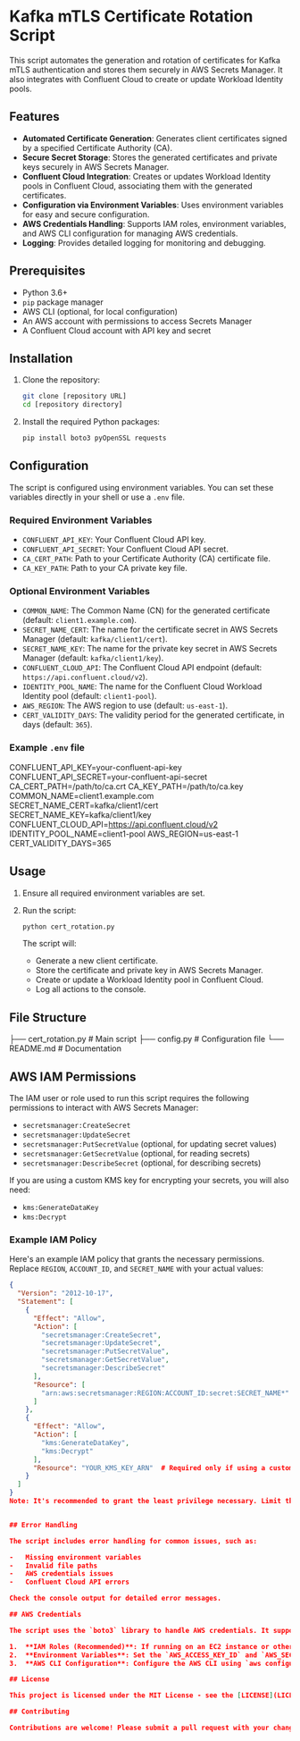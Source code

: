 # Kafka mTLS Certificate Rotation Script

This script automates the generation and rotation of certificates for Kafka mTLS authentication and stores them securely in AWS Secrets Manager. It also integrates with Confluent Cloud to create or update Workload Identity pools.

## Features

-   **Automated Certificate Generation**: Generates client certificates signed by a specified Certificate Authority (CA).
-   **Secure Secret Storage**: Stores the generated certificates and private keys securely in AWS Secrets Manager.
-   **Confluent Cloud Integration**: Creates or updates Workload Identity pools in Confluent Cloud, associating them with the generated certificates.
-   **Configuration via Environment Variables**: Uses environment variables for easy and secure configuration.
-   **AWS Credentials Handling**: Supports IAM roles, environment variables, and AWS CLI configuration for managing AWS credentials.
-   **Logging**: Provides detailed logging for monitoring and debugging.

## Prerequisites

-   Python 3.6+
-   `pip` package manager
-   AWS CLI (optional, for local configuration)
-   An AWS account with permissions to access Secrets Manager
-   A Confluent Cloud account with API key and secret

## Installation

1.  Clone the repository:

    ```bash
    git clone [repository URL]
    cd [repository directory]
    ```

2.  Install the required Python packages:

    ```bash
    pip install boto3 pyOpenSSL requests
    ```

## Configuration

The script is configured using environment variables. You can set these variables directly in your shell or use a `.env` file.

### Required Environment Variables

-   `CONFLUENT_API_KEY`: Your Confluent Cloud API key.
-   `CONFLUENT_API_SECRET`: Your Confluent Cloud API secret.
-   `CA_CERT_PATH`: Path to your Certificate Authority (CA) certificate file.
-   `CA_KEY_PATH`: Path to your CA private key file.

### Optional Environment Variables

-   `COMMON_NAME`: The Common Name (CN) for the generated certificate (default: `client1.example.com`).
-   `SECRET_NAME_CERT`: The name for the certificate secret in AWS Secrets Manager (default: `kafka/client1/cert`).
-   `SECRET_NAME_KEY`: The name for the private key secret in AWS Secrets Manager (default: `kafka/client1/key`).
-   `CONFLUENT_CLOUD_API`: The Confluent Cloud API endpoint (default: `https://api.confluent.cloud/v2`).
-   `IDENTITY_POOL_NAME`: The name for the Confluent Cloud Workload Identity pool (default: `client1-pool`).
-   `AWS_REGION`: The AWS region to use (default: `us-east-1`).
-   `CERT_VALIDITY_DAYS`: The validity period for the generated certificate, in days (default: `365`).

### Example `.env` file

CONFLUENT_API_KEY=your-confluent-api-key
CONFLUENT_API_SECRET=your-confluent-api-secret
CA_CERT_PATH=/path/to/ca.crt
CA_KEY_PATH=/path/to/ca.key
COMMON_NAME=client1.example.com
SECRET_NAME_CERT=kafka/client1/cert
SECRET_NAME_KEY=kafka/client1/key
CONFLUENT_CLOUD_API=https://api.confluent.cloud/v2
IDENTITY_POOL_NAME=client1-pool
AWS_REGION=us-east-1
CERT_VALIDITY_DAYS=365


## Usage

1.  Ensure all required environment variables are set.
2.  Run the script:

    ```bash
    python cert_rotation.py
    ```

    The script will:

    -   Generate a new client certificate.
    -   Store the certificate and private key in AWS Secrets Manager.
    -   Create or update a Workload Identity pool in Confluent Cloud.
    -   Log all actions to the console.

## File Structure

├── cert_rotation.py # Main script
├── config.py # Configuration file
└── README.md # Documentation


## AWS IAM Permissions

The IAM user or role used to run this script requires the following permissions to interact with AWS Secrets Manager:

-   `secretsmanager:CreateSecret`
-   `secretsmanager:UpdateSecret`
-   `secretsmanager:PutSecretValue` (optional, for updating secret values)
-   `secretsmanager:GetSecretValue` (optional, for reading secrets)
-   `secretsmanager:DescribeSecret` (optional, for describing secrets)

If you are using a custom KMS key for encrypting your secrets, you will also need:

-   `kms:GenerateDataKey`
-   `kms:Decrypt`

### Example IAM Policy

Here's an example IAM policy that grants the necessary permissions. Replace `REGION`, `ACCOUNT_ID`, and `SECRET_NAME` with your actual values:

```json
{
  "Version": "2012-10-17",
  "Statement": [
    {
      "Effect": "Allow",
      "Action": [
        "secretsmanager:CreateSecret",
        "secretsmanager:UpdateSecret",
        "secretsmanager:PutSecretValue",
        "secretsmanager:GetSecretValue",
        "secretsmanager:DescribeSecret"
      ],
      "Resource": [
        "arn:aws:secretsmanager:REGION:ACCOUNT_ID:secret:SECRET_NAME*"
      ]
    },
    {
      "Effect": "Allow",
      "Action": [
        "kms:GenerateDataKey",
        "kms:Decrypt"
      ],
      "Resource": "YOUR_KMS_KEY_ARN"  # Required only if using a custom KMS key
    }
  ]
}
Note: It's recommended to grant the least privilege necessary. Limit the Resource to only the secrets your script will manage.


## Error Handling

The script includes error handling for common issues, such as:

-   Missing environment variables
-   Invalid file paths
-   AWS credentials issues
-   Confluent Cloud API errors

Check the console output for detailed error messages.

## AWS Credentials

The script uses the `boto3` library to handle AWS credentials. It supports the following methods for providing credentials:

1.  **IAM Roles (Recommended)**: If running on an EC2 instance or other AWS service, assign an IAM role with the necessary permissions to the instance.
2.  **Environment Variables**: Set the `AWS_ACCESS_KEY_ID` and `AWS_SECRET_ACCESS_KEY` environment variables.
3.  **AWS CLI Configuration**: Configure the AWS CLI using `aws configure`.

## License

This project is licensed under the MIT License - see the [LICENSE](LICENSE) file for details.

## Contributing

Contributions are welcome! Please submit a pull request with your changes.